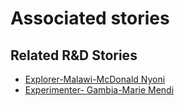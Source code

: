 # Associated stories

<!-- !!DO NOT REMOVE!! start autogenerated hyperlinks -->
## Related R&D Stories
- [Explorer\-Malawi\-McDonald Nyoni](/RnD-Archive/stories/?doc=Explorers_MWI)
- [Experimenter\- Gambia\-Marie Mendi ](/RnD-Archive/stories/?doc=Experimenters_GMB)
<!-- !!DO NOT REMOVE!! end autogenerated hyperlinks -->